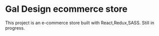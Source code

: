 # Gal Design ecommerce store

This project is an e-commerce store built with React,Redux,SASS.
Still in progress.
